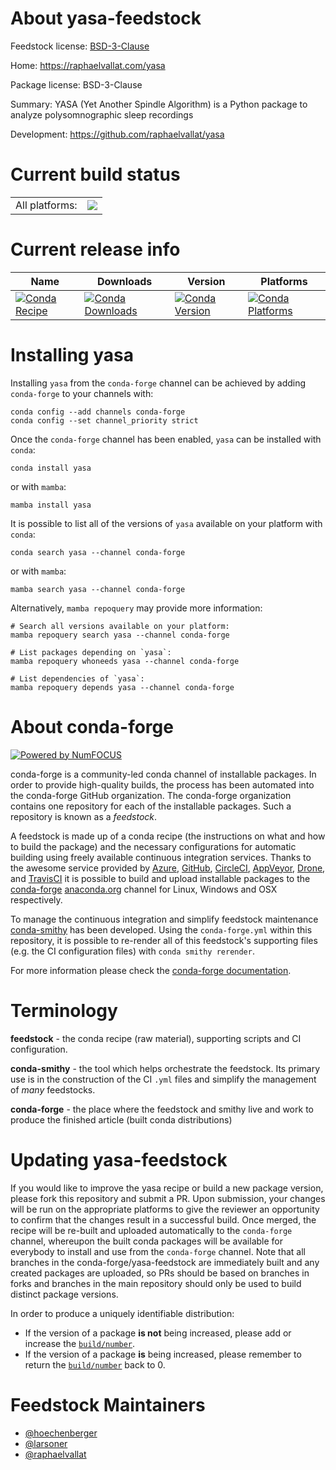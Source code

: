 About yasa-feedstock
====================

Feedstock license: [BSD-3-Clause](https://github.com/conda-forge/yasa-feedstock/blob/main/LICENSE.txt)

Home: https://raphaelvallat.com/yasa

Package license: BSD-3-Clause

Summary: YASA (Yet Another Spindle Algorithm) is a Python package to analyze polysomnographic sleep recordings

Development: https://github.com/raphaelvallat/yasa

Current build status
====================


<table><tr><td>All platforms:</td>
    <td>
      <a href="https://dev.azure.com/conda-forge/feedstock-builds/_build/latest?definitionId=16395&branchName=main">
        <img src="https://dev.azure.com/conda-forge/feedstock-builds/_apis/build/status/yasa-feedstock?branchName=main">
      </a>
    </td>
  </tr>
</table>

Current release info
====================

| Name | Downloads | Version | Platforms |
| --- | --- | --- | --- |
| [![Conda Recipe](https://img.shields.io/badge/recipe-yasa-green.svg)](https://anaconda.org/conda-forge/yasa) | [![Conda Downloads](https://img.shields.io/conda/dn/conda-forge/yasa.svg)](https://anaconda.org/conda-forge/yasa) | [![Conda Version](https://img.shields.io/conda/vn/conda-forge/yasa.svg)](https://anaconda.org/conda-forge/yasa) | [![Conda Platforms](https://img.shields.io/conda/pn/conda-forge/yasa.svg)](https://anaconda.org/conda-forge/yasa) |

Installing yasa
===============

Installing `yasa` from the `conda-forge` channel can be achieved by adding `conda-forge` to your channels with:

```
conda config --add channels conda-forge
conda config --set channel_priority strict
```

Once the `conda-forge` channel has been enabled, `yasa` can be installed with `conda`:

```
conda install yasa
```

or with `mamba`:

```
mamba install yasa
```

It is possible to list all of the versions of `yasa` available on your platform with `conda`:

```
conda search yasa --channel conda-forge
```

or with `mamba`:

```
mamba search yasa --channel conda-forge
```

Alternatively, `mamba repoquery` may provide more information:

```
# Search all versions available on your platform:
mamba repoquery search yasa --channel conda-forge

# List packages depending on `yasa`:
mamba repoquery whoneeds yasa --channel conda-forge

# List dependencies of `yasa`:
mamba repoquery depends yasa --channel conda-forge
```


About conda-forge
=================

[![Powered by
NumFOCUS](https://img.shields.io/badge/powered%20by-NumFOCUS-orange.svg?style=flat&colorA=E1523D&colorB=007D8A)](https://numfocus.org)

conda-forge is a community-led conda channel of installable packages.
In order to provide high-quality builds, the process has been automated into the
conda-forge GitHub organization. The conda-forge organization contains one repository
for each of the installable packages. Such a repository is known as a *feedstock*.

A feedstock is made up of a conda recipe (the instructions on what and how to build
the package) and the necessary configurations for automatic building using freely
available continuous integration services. Thanks to the awesome service provided by
[Azure](https://azure.microsoft.com/en-us/services/devops/), [GitHub](https://github.com/),
[CircleCI](https://circleci.com/), [AppVeyor](https://www.appveyor.com/),
[Drone](https://cloud.drone.io/welcome), and [TravisCI](https://travis-ci.com/)
it is possible to build and upload installable packages to the
[conda-forge](https://anaconda.org/conda-forge) [anaconda.org](https://anaconda.org/)
channel for Linux, Windows and OSX respectively.

To manage the continuous integration and simplify feedstock maintenance
[conda-smithy](https://github.com/conda-forge/conda-smithy) has been developed.
Using the ``conda-forge.yml`` within this repository, it is possible to re-render all of
this feedstock's supporting files (e.g. the CI configuration files) with ``conda smithy rerender``.

For more information please check the [conda-forge documentation](https://conda-forge.org/docs/).

Terminology
===========

**feedstock** - the conda recipe (raw material), supporting scripts and CI configuration.

**conda-smithy** - the tool which helps orchestrate the feedstock.
                   Its primary use is in the construction of the CI ``.yml`` files
                   and simplify the management of *many* feedstocks.

**conda-forge** - the place where the feedstock and smithy live and work to
                  produce the finished article (built conda distributions)


Updating yasa-feedstock
=======================

If you would like to improve the yasa recipe or build a new
package version, please fork this repository and submit a PR. Upon submission,
your changes will be run on the appropriate platforms to give the reviewer an
opportunity to confirm that the changes result in a successful build. Once
merged, the recipe will be re-built and uploaded automatically to the
`conda-forge` channel, whereupon the built conda packages will be available for
everybody to install and use from the `conda-forge` channel.
Note that all branches in the conda-forge/yasa-feedstock are
immediately built and any created packages are uploaded, so PRs should be based
on branches in forks and branches in the main repository should only be used to
build distinct package versions.

In order to produce a uniquely identifiable distribution:
 * If the version of a package **is not** being increased, please add or increase
   the [``build/number``](https://docs.conda.io/projects/conda-build/en/latest/resources/define-metadata.html#build-number-and-string).
 * If the version of a package **is** being increased, please remember to return
   the [``build/number``](https://docs.conda.io/projects/conda-build/en/latest/resources/define-metadata.html#build-number-and-string)
   back to 0.

Feedstock Maintainers
=====================

* [@hoechenberger](https://github.com/hoechenberger/)
* [@larsoner](https://github.com/larsoner/)
* [@raphaelvallat](https://github.com/raphaelvallat/)

